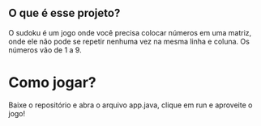 ## O que é esse projeto?
O sudoku é um jogo onde você precisa colocar números em uma matriz, onde ele não pode se repetir nenhuma vez na mesma linha e coluna. Os números vão de 1 a 9.

# Como jogar?
Baixe o repositório e abra o arquivo app.java, clique em run e aproveite o jogo!
